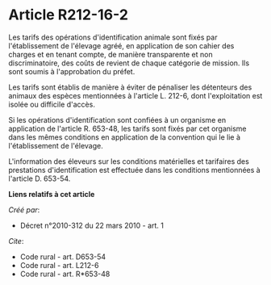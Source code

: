 # Article R212-16-2

Les tarifs des opérations d'identification animale sont fixés par l'établissement de l'élevage agréé, en application de son
cahier des charges et en tenant compte, de manière transparente et non discriminatoire, des coûts de revient de chaque
catégorie de mission. Ils sont soumis à l'approbation du préfet. 

Les tarifs sont établis de manière à éviter de pénaliser les détenteurs des animaux des espèces mentionnées à l'article L.
212-6, dont l'exploitation est isolée ou difficile d'accès. 

Si les opérations d'identification sont confiées à un organisme en application de l'article R. 653-48, les tarifs sont fixés
par cet organisme dans les mêmes conditions en application de la convention qui le lie à l'établissement de l'élevage.

L'information des éleveurs sur les conditions matérielles et tarifaires des prestations d'identification est effectuée dans
les conditions mentionnées à l'article D. 653-54.

**Liens relatifs à cet article**

_Créé par_:

  - Décret n°2010-312 du 22 mars 2010 - art. 1

_Cite_:

  - Code rural - art. D653-54
  - Code rural - art. L212-6
  - Code rural - art. R*653-48
